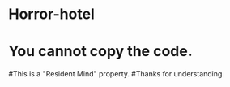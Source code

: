 # Horror-hotel
# You cannot copy the code. 
#This is a "Resident Mind" property. 
#Thanks for understanding
